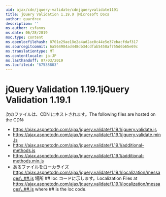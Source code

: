 ```yaml
---
uid: ajax/cdn/jquery-validate/cdnjqueryvalidate1191
title: jQuery Validation 1.19.0 |Microsoft Docs
author: guardrex
description: ''
ms.author: csfanos
ms.date: 06/28/2019
msc.type: content
ms.openlocfilehash: 8701e29ae18e2a4ad2ac0c44e5e37ebacfdaf317
ms.sourcegitcommit: 6a564984ad448db34cdfab5458af755d6b65e69c
ms.translationtype: MT
ms.contentlocale: ja-JP
ms.lasthandoff: 07/03/2019
ms.locfileid: "67538803"
---
```

# <a name="jquery-validation-1191"></a><span data-ttu-id="563c2-102">jQuery Validation 1.19.1</span><span class="sxs-lookup"><span data-stu-id="563c2-102">jQuery Validation 1.19.1</span></span>

<span data-ttu-id="563c2-103">次のファイルは、CDN にホストされます。</span><span class="sxs-lookup"><span data-stu-id="563c2-103">The following files are hosted on the CDN:</span></span>

- https://ajax.aspnetcdn.com/ajax/jquery.validate/1.19.1/jquery.validate.js
- https://ajax.aspnetcdn.com/ajax/jquery.validate/1.19.1/jquery.validate.min.js
- https://ajax.aspnetcdn.com/ajax/jquery.validate/1.19.1/additional-methods.js
- https://ajax.aspnetcdn.com/ajax/jquery.validate/1.19.1/additional-methods.min.js
- <span data-ttu-id="563c2-104">あるファイルをローカライズ https://ajax.aspnetcdn.com/ajax/jquery.validate/1.19.1/localization/messages\_##.js 場所 ## loc コードに示します。</span><span class="sxs-lookup"><span data-stu-id="563c2-104">Localization Files at https://ajax.aspnetcdn.com/ajax/jquery.validate/1.19.1/localization/messages\_##.js where ## is the loc code.</span></span>
